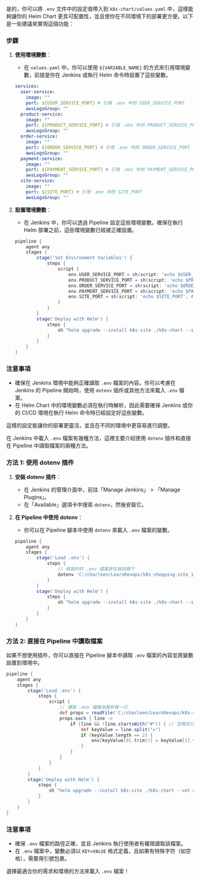 是的，你可以將 `.env` 文件中的設定值帶入到 `k8s-chart/values.yaml` 中，這樣能夠讓你的 Helm Chart 更具可配置性，並且使你在不同環境下的部署更方便。以下是一些建議來實現這個功能：

### 步驟

1. **使用環境變數**：
   - 在 `values.yaml` 中，你可以使用 `${VARIABLE_NAME}` 的方式來引用環境變數，前提是你在 Jenkins 或執行 Helm 命令時設置了這些變數。

   ```yaml
   services:
     user-service:
       image: ""
       port: ${USER_SERVICE_PORT} # 引用 .env 中的 USER_SERVICE_PORT
       awsLogsGroup: ""
     product-service:
       image: ""
       port: ${PRODUCT_SERVICE_PORT} # 引用 .env 中的 PRODUCT_SERVICE_PORT
       awsLogsGroup: ""
     order-service:
       image: ""
       port: ${ORDER_SERVICE_PORT} # 引用 .env 中的 ORDER_SERVICE_PORT
       awsLogsGroup: ""
     payment-service:
       image: ""
       port: ${PAYMENT_SERVICE_PORT} # 引用 .env 中的 PAYMENT_SERVICE_PORT
       awsLogsGroup: ""
     site-service:
       image: ""
       port: ${SITE_PORT} # 引用 .env 中的 SITE_PORT
       awsLogsGroup: ""
   ```

2. **設置環境變數**：
   - 在 Jenkins 中，你可以透過 Pipeline 設定這些環境變數。確保在執行 Helm 部署之前，這些環境變數已經被正確設置。

   ```groovy
   pipeline {
       agent any
       stages {
           stage('Set Environment Variables') {
               steps {
                   script {
                       env.USER_SERVICE_PORT = sh(script: 'echo $USER_SERVICE_PORT', returnStdout: true).trim()
                       env.PRODUCT_SERVICE_PORT = sh(script: 'echo $PRODUCT_SERVICE_PORT', returnStdout: true).trim()
                       env.ORDER_SERVICE_PORT = sh(script: 'echo $ORDER_SERVICE_PORT', returnStdout: true).trim()
                       env.PAYMENT_SERVICE_PORT = sh(script: 'echo $PAYMENT_SERVICE_PORT', returnStdout: true).trim()
                       env.SITE_PORT = sh(script: 'echo $SITE_PORT', returnStdout: true).trim()
                   }
               }
           }
           stage('Deploy with Helm') {
               steps {
                   sh "helm upgrade --install k8s-site ./k8s-chart --set awsLogsGroup=${LOG_GROUP_NAME} --set services.user-service.port=${USER_SERVICE_PORT} --set services.product-service.port=${PRODUCT_SERVICE_PORT} --set services.order-service.port=${ORDER_SERVICE_PORT} --set services.payment-service.port=${PAYMENT_SERVICE_PORT} --set services.site-service.port=${SITE_PORT}"
               }
           }
       }
   }
   ```

### 注意事項

- 確保在 Jenkins 環境中能夠正確讀取 `.env` 檔案的內容。你可以考慮在 Jenkins 的 Pipeline 開始時，使用 `dotenv` 插件或其他方法來載入 `.env` 檔案。
- 在 Helm Chart 中的環境變數必須在執行時解析，因此需要確保 Jenkins 或你的 CI/CD 環境在執行 Helm 命令時已經設定好這些變數。

這樣的設定能讓你的部署更靈活，並且在不同的環境中更容易進行調整。

在 Jenkins 中載入 `.env` 檔案有幾種方法，這裡主要介紹使用 `dotenv` 插件和直接在 Pipeline 中讀取檔案的兩種方法。

### 方法 1: 使用 dotenv 插件

1. **安裝 dotenv 插件**：
   - 在 Jenkins 的管理介面中，前往「Manage Jenkins」 > 「Manage Plugins」。
   - 在「Available」選項卡中搜索 `dotenv`，然後安裝它。

2. **在 Pipeline 中使用 dotenv**：
   - 你可以在 Pipeline 腳本中使用 `dotenv` 來載入 `.env` 檔案的變數。

   ```groovy
   pipeline {
       agent any
       stages {
           stage('Load .env') {
               steps {
                   // 假設你的 .env 檔案放在根目錄下
                   dotenv 'C:/charleen/LearnDevops/k8s-shopping-site_1_simple/.env'
               }
           }
           stage('Deploy with Helm') {
               steps {
                   sh "helm upgrade --install k8s-site ./k8s-chart --set awsLogsGroup=${LOG_GROUP_NAME} --set services.user-service.port=${USER_SERVICE_PORT} --set services.product-service.port=${PRODUCT_SERVICE_PORT} --set services.order-service.port=${ORDER_SERVICE_PORT} --set services.payment-service.port=${PAYMENT_SERVICE_PORT} --set services.site-service.port=${SITE_PORT}"
               }
           }
       }
   }
   ```

### 方法 2: 直接在 Pipeline 中讀取檔案

如果不想使用插件，你可以直接在 Pipeline 腳本中讀取 `.env` 檔案的內容並將變數設置到環境中。

```groovy
pipeline {
    agent any
    stages {
        stage('Load .env') {
            steps {
                script {
                    // 讀取 .env 檔案並解析每一行
                    def props = readFile('C:/charleen/LearnDevops/k8s-shopping-site_1_simple/.env').split("\n")
                    props.each { line ->
                        if (line && !line.startsWith("#")) { // 忽略空行和註解行
                            def keyValue = line.split("=")
                            if (keyValue.length == 2) {
                                env[keyValue[0].trim()] = keyValue[1].trim() // 設定環境變數
                            }
                        }
                    }
                }
            }
        }
        stage('Deploy with Helm') {
            steps {
                sh "helm upgrade --install k8s-site ./k8s-chart --set awsLogsGroup=${LOG_GROUP_NAME} --set services.user-service.port=${USER_SERVICE_PORT} --set services.product-service.port=${PRODUCT_SERVICE_PORT} --set services.order-service.port=${ORDER_SERVICE_PORT} --set services.payment-service.port=${PAYMENT_SERVICE_PORT} --set services.site-service.port=${SITE_PORT}"
            }
        }
    }
}
```

### 注意事項

- 確保 `.env` 檔案的路徑正確，並且 Jenkins 執行使用者有權限讀取該檔案。
- 在 `.env` 檔案中，變數必須以 `KEY=VALUE` 格式定義，且如果有特殊字符（如空格），需要用引號包裹。

選擇最適合你的需求和環境的方法來載入 `.env` 檔案！

